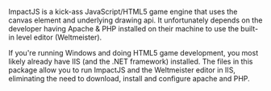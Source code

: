 ImpactJS is a kick-ass JavaScript/HTML5 game engine that uses the canvas
element and underlying drawing api. It unfortunately depends on the developer
having Apache & PHP installed on their machine to use the built-in level editor
(Weltmeister).

If you're running Windows and doing HTML5 game development, you most likely
already have IIS (and the .NET framework) installed. The files in this package
allow you to run ImpactJS and the Weltmeister editor in IIS, eliminating the need
to download, install and configure apache and PHP.